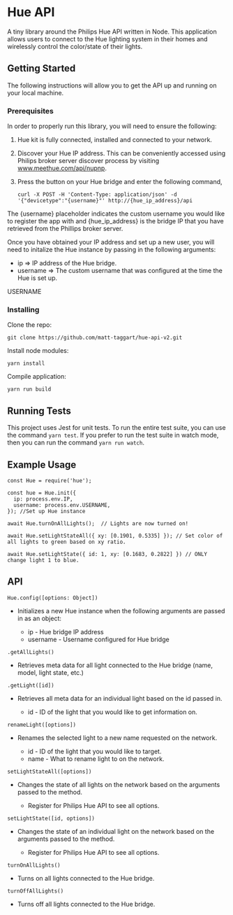 # Hue API

A tiny library around the Philips Hue API written in Node.  This application allows users to connect to the Hue lighting system in their homes and wirelessly control the color/state of their lights.

## Getting Started

The following instructions will allow you to get the API up and running on your local machine.

### Prerequisites

In order to properly run this library, you will need to ensure the following:

1. Hue kit is fully connected, installed and connected to your network.

2. Discover your Hue IP address. This can be conveniently accessed using Philips broker server discover process by visiting www.meethue.com/api/nupnp. 

3. Press the button on your Hue bridge and enter the following command,

    `curl -X POST -H 'Content-Type: application/json' -d '{"devicetype":"{username}"' http://{hue_ip_address}/api`

The {username} placeholder indicates the custom username you would like to register the app with and {hue_ip_address} is the bridge IP that you have retrieved from the Phillips broker server.

Once you have obtained your IP address and set up a new user, you will need to initalize the Hue instance by passing in the following arguments:

* ip => IP address of the Hue bridge.
* username => The custom username that was configured at the time the Hue is set up. 

USERNAME

### Installing

Clone the repo:

`git clone https://github.com/matt-taggart/hue-api-v2.git`

Install node modules:

`yarn install`

Compile application:

`yarn run build`


## Running Tests

This project uses Jest for unit tests.  To run the entire test suite, you can use the command `yarn test`. If you prefer to run the test suite in watch mode, then you can run the command `yarn run watch`.

## Example Usage

```
const Hue = require('hue');

const hue = Hue.init({
  ip: process.env.IP,
  username: process.env.USERNAME,
}); //Set up Hue instance

await Hue.turnOnAllLights();  // Lights are now turned on!

await Hue.setLightStateAll({ xy: [0.1901, 0.5335] }); // Set color of all lights to green based on xy ratio.

await Hue.setLightState({ id: 1, xy: [0.1683, 0.2822] }) // ONLY change light 1 to blue.  

```

## API

`Hue.config([options: Object])`

- Initializes a new Hue instance when the following arguments are passed in as an object:

  - ip - Hue bridge IP address
  - username - Username configured for Hue bridge

`.getAllLights()`

- Retrieves  meta data for all light connected to the Hue bridge (name,  model, light state, etc.)

`.getLight([id])`

- Retrieves all meta data for an individual light based on the id passed in.

  - id - ID of the light that you would like to get information on.

`renameLight([options])`

- Renames the selected light to a new name requested on the network.

  - id - ID of the light that you would like to target.
  - name - What to rename light to on the network.

`setLightStateAll([options])`

- Changes the state of all lights on the network based on the arguments passed to the method.

  - Register for Philips Hue API to see all options.

`setLightState([id, options])`

- Changes the state of an individual light on the network based on the arguments passed to the method.

  - Register for Philips Hue API to see all options.

`turnOnAllLights()`

- Turns on all lights connected to the Hue bridge.

`turnOffAllLights()`

- Turns off all lights connected to the Hue bridge.

